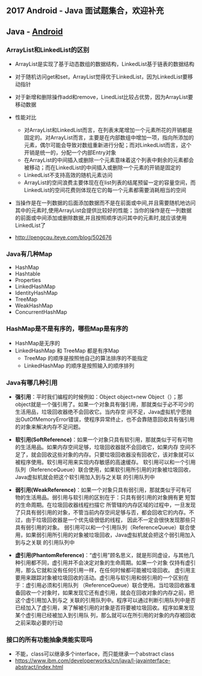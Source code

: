 ## 2017 Android - Java 面试题集合，欢迎补充

## Java - [Android](./README.md)

### **ArrayList和LinkedList的区别**

* ArrayList是实现了基于动态数组的数据结构，LinkedList基于链表的数据结构
* 对于随机访问get和set，ArrayList觉得优于LinkedList，因为LinkedList要移动指针
* 对于新增和删除操作add和remove，LinedList比较占优势，因为ArrayList要移动数据

* 性能对比
     - 对ArrayList和LinkedList而言，在列表末尾增加一个元素所花的开销都是固定的。对ArrayList而言，主要是在内部数组中增加一项，指向所添加的元素，偶尔可能会导致对数组重新进行分配；而对LinkedList而言，这个开销是统一的，分配一个内部Entry对象
    - 在ArrayList的中间插入或删除一个元素意味着这个列表中剩余的元素都会被移动；而在LinkedList的中间插入或删除一个元素的开销是固定的
    - LinkedList不支持高效的随机元素访问
    - ArrayList的空间浪费主要体现在在list列表的结尾预留一定的容量空间，而LinkedList的空间花费则体现在它的每一个元素都需要消耗相当的空间

* 当操作是在一列数据的后面添加数据而不是在前面或中间,并且需要随机地访问其中的元素时,使用ArrayList会提供比较好的性能；当你的操作是在一列数据的前面或中间添加或删除数据,并且按照顺序访问其中的元素时,就应该使用LinkedList了

- http://pengcqu.iteye.com/blog/502676

### **Java有几种Map**

* HashMap
* Hashtable
* Properties
* LinkedHashMap
* IdentityHashMap
* TreeMap
* WeakHashMap
* ConcurrentHashMap

### **HashMap是不是有序的，哪些Map是有序的**

* HashMap是无序的
* LinkedHashMap 和 TreeMap 都是有序Map
    - TreeMap 的顺序是按照他自己的算法排序的不能指定
    - LinkedHashMap 的顺序是按照输入的顺序排列

### **Java有哪几种引用**

* **强引用**：平时我们编程的时候例如：Object object=new Object（）；那object就是一个强引用了。如果一个对象具有强引用，那就类似于必不可少的生活用品，垃圾回收器绝不会回收它。当内存空 间不足，Java虚拟机宁愿抛出OutOfMemoryError错误，使程序异常终止，也不会靠随意回收具有强引用的对象来解决内存不足问题。

* **软引用(SoftReference)**：如果一个对象只具有软引用，那就类似于可有可物的生活用品。如果内存空间足够，垃圾回收器就不会回收它，如果内存 空间不足了，就会回收这些对象的内存。只要垃圾回收器没有回收它，该对象就可以被程序使用。软引用可用来实现内存敏感的高速缓存。 软引用可以和一个引用队列（ReferenceQueue）联合使用，如果软引用所引用的对象被垃圾回收，Java虚拟机就会把这个软引用加入到与之关联 的引用队列中

* **弱引用(WeakReference)**：如果一个对象只具有弱引用，那就类似于可有可物的生活用品。弱引用与软引用的区别在于：只具有弱引用的对象拥有更 短暂的生命周期。在垃圾回收器线程扫描它 所管辖的内存区域的过程中，一旦发现了只具有弱引用的对象，不管当前内存空间足够与否，都会回收它的内存。不过，由于垃圾回收器是一个优先级很低的线程， 因此不一定会很快发现那些只具有弱引用的对象。 弱引用可以和一个引用队列（ReferenceQueue）联合使用，如果弱引用所引用的对象被垃圾回收，Java虚拟机就会把这个弱引用加入到与之关联 的引用队列中

* **虚引用(PhantomReference)**：“虚引用”顾名思义，就是形同虚设，与其他几种引用都不同，虚引用并不会决定对象的生命周期。如果一个对象 仅持有虚引用，那么它就和没有任何引用一样，在任何时候都可能被垃圾回收。 虚引用主要用来跟踪对象被垃圾回收的活动。虚引用与软引用和弱引用的一个区别在于：虚引用必须和引用队列 （ReferenceQueue）联合使用。当垃圾回收器准备回收一个对象时，如果发现它还有虚引用，就会在回收对象的内存之前，把这个虚引用加入到与之 关联的引用队列中。程序可以通过判断引用队列中是否已经加入了虚引用，来了解被引用的对象是否将要被垃圾回收。程序如果发现某个虚引用已经被加入到引用队 列，那么就可以在所引用的对象的内存被回收之前采取必要的行动

### **接口的所有功能抽象类能实现吗**

* 不能，class可以继承多个interface，而只能继承一个abstract class
* https://www.ibm.com/developerworks/cn/java/l-javainterface-abstract/index.html

